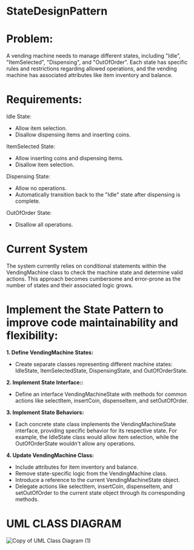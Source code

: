 # StateDesignPattern

# Problem:
A vending machine needs to manage different states, including "Idle", "ItemSelected", "Dispensing", and "OutOfOrder". Each state has specific rules and restrictions regarding allowed operations, and the vending machine has associated attributes like item inventory and balance.

# Requirements:
Idle State:
- Allow item selection.
- Disallow dispensing items and inserting coins.
  
ItemSelected State:
- Allow inserting coins and dispensing items.
- Disallow item selection.

Dispensing State:
- Allow no operations.
- Automatically transition back to the "Idle" state after dispensing is complete.

OutOfOrder State:
- Disallow all operations.

# Current System
The system currently relies on conditional statements within the VendingMachine class to check the machine state and determine valid actions. 
This approach becomes cumbersome and error-prone as the number of states and their associated logic grows.

# Implement the State Pattern to improve code maintainability and flexibility:
**1. Define VendingMachine States:** 
 - Create separate classes representing different machine states: IdleState, ItemSelectedState, DispensingState, and OutOfOrderState.

**2. Implement State Interface::**
 - Define an interface VendingMachineState with methods for common actions like selectItem, insertCoin, dispenseItem, and setOutOfOrder.

**3. Implement State Behaviors:**
 - Each concrete state class implements the VendingMachineState interface, providing specific behavior for its respective state. For example,
   the IdleState class would allow item selection, while the OutOfOrderState wouldn't allow any operations.
   
**4. Update VendingMachine Class:**
 - Include attributes for item inventory and balance.
 - Remove state-specific logic from the VendingMachine class.
 - Introduce a reference to the current VendingMachineState object.
 - Delegate actions like selectItem, insertCoin, dispenseItem, and setOutOfOrder to the current state object through its corresponding methods.

# UML CLASS DIAGRAM

![Copy of UML Class Diagram (1)](https://github.com/user-attachments/assets/bd44f8ef-14be-49c3-b40d-075ab17131ee)
